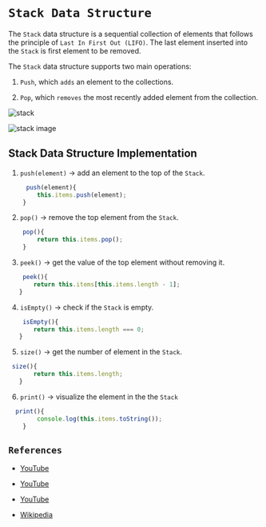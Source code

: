 # `Stack Data Structure`

The `Stack` data structure is a sequential collection of elements that follows the principle of `Last In First Out (LIFO)`. The last element inserted into the `Stack` is first element to be removed.

The `Stack` data structure supports two main operations:

1. `Push`, which `adds` an element to the collections.

2. `Pop`, which `removes` the most recently added element from the collection.

![stack](https://camo.githubusercontent.com/e42a7be3b3183ceb983e25c44606a274f6a253b4762ce4857c5c69ed77e29e1d/68747470733a2f2f7777772e73697465736261792e636f6d2f646174612d7374727563747572652f696d616765732f707573682d6f7065726174696f6e2e676966)

![stack image](https://jojozhuang.github.io/assets/images/algorithm/1112/stack.png)

## Stack Data Structure Implementation

1. `push(element)` -> add an element to the top  of the `Stack`.

````JavaScript
     push(element){
        this.items.push(element);
    }
````

2. `pop()` -> remove the top element from the `Stack`.

````JavaScript
    pop(){
        return this.items.pop();
    }    
````

3. `peek()` -> get the value of the top element without removing it.

 ````JavaScript
     peek(){   
        return this.items[this.items.length - 1];
    }
````

4. `isEmpty()` -> check if the `Stack` is empty.

 ````JavaScript
     isEmpty(){
        return this.items.length === 0;
    }
````

5. `size()` -> get the number of element in the `Stack`.

 ````JavaScript
  size(){
        return this.items.length;
    }
````

6. `print()` -> visualize the element in the the `Stack`

````JavaScript
  print(){
        console.log(this.items.toString());
    }
````    


  


## `References`

- [YouTube](https://www.youtube.com/watch?v=a1fyufVlLmk&list=PLC3y8-rFHvwg6nsAOfC5Is18KB2DrVOJy&index=6)
- [YouTube](https://www.youtube.com/watch?v=SbjATifB2M8&list=PLC3y8-rFHvwg6nsAOfC5Is18KB2DrVOJy&index=7)

- [YouTube](https://www.youtube.com/watch?v=wjI1WNcIntg&list=PLLXdhg_r2hKA7DPDsunoDZ-Z769jWn4R8&index=3&)

- [Wikipedia](https://en.wikipedia.org/wiki/Stack_(abstract_data_type))